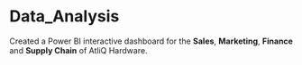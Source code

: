 # Data_Analysis
Created a Power BI interactive dashboard for the **Sales**, **Marketing**, **Finance** and **Supply Chain** of AtliQ Hardware.
